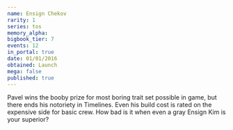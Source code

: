 ```yaml
---
name: Ensign Chekov
rarity: 1
series: tos
memory_alpha:
bigbook_tier: 7
events: 12
in_portal: true
date: 01/01/2016
obtained: Launch
mega: false
published: true
---
```


Pavel wins the booby prize for most boring trait set possible in game, but there ends his notoriety in Timelines. Even his build cost is rated on the expensive side for basic crew. How bad is it when even a gray Ensign Kim is your superior?
